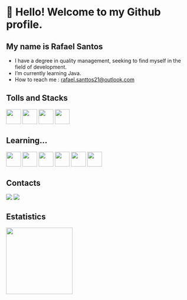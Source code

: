# 👋 Hello! Welcome to my Github profile.
## My name is Rafael Santos
- I have a degree in quality management, seeking to find myself in the field of development.
- I’m currently learning Java.
- How to reach me : rafael.santtos21@outlook.com

## Tolls and Stacks
<img loading="lazy" src="https://cdn.jsdelivr.net/gh/devicons/devicon/icons/git/git-original.svg" width="40" height="40"/> <img src="https://cdn.jsdelivr.net/gh/devicons/devicon/icons/python/python-original.svg" width="40" height="40" /> <img src="https://cdn.jsdelivr.net/gh/devicons/devicon/icons/vscode/vscode-original.svg" width="40" height="40" /> <img src="" width="40" height="40" />

## Learning...
<img src="https://cdn.jsdelivr.net/gh/devicons/devicon/icons/java/java-original.svg" width="40" height="40" /> <img src="https://cdn.jsdelivr.net/gh/devicons/devicon/icons/javascript/javascript-original.svg" width="40" height="40" /> <img src="https://cdn.jsdelivr.net/gh/devicons/devicon/icons/angularjs/angularjs-original.svg" idth="40" height="40"/> <img src="https://cdn.jsdelivr.net/gh/devicons/devicon/icons/html5/html5-original.svg" idth="40" height="40" /> <img src="https://cdn.jsdelivr.net/gh/devicons/devicon/icons/css3/css3-original.svg"  idth="40" height="40"/> <img src=""  idth="40" height="40" />

## Contacts
<div>
  <a href = "mailto:rafael.santtos21@outlook.com"><img loading="lazy" src="https://img.shields.io/badge/Outlook-D14836?style=for-the-badge&logo=outlook&logoColor=white" target="_blank"></a>
<a href="" target="_blank"><img loading="lazy" src="https://img.shields.io/badge/-LinkedIn-%230077B5?style=for-the-badge&logo=linkedin&logoColor=white" target="_blank"></a>   
</div>

## Estatistics
<div>
<a href="https://github.com/rafa-santtos">
<img loading="lazy" height="180em" src="https://github-readme-stats.vercel.app/api/top-langs/?username=rafa-santtos&layout=compact&langs_count=7&theme=dracula"/>

</div>
